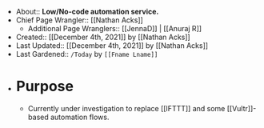 - About:: __Low/No-code automation service.__
- Chief Page Wrangler:: [[Nathan Acks]]
    - Additional Page Wranglers:: [[JennaD]] | [[Anuraj R]]
- Created:: [[December 4th, 2021]] by [[Nathan Acks]]
- Last Updated:: [[December 4th, 2021]] by [[Nathan Acks]]
- Last Gardened:: `/Today` by `[[Fname Lname]]`
- # Purpose
    - Currently under investigation to replace [[IFTTT]] and some [[Vultr]]-based automation flows.
